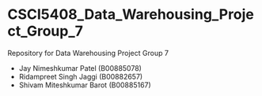 # CSCI5408_Data_Warehousing_Project_Group_7

Repository for Data Warehousing Project Group 7

- Jay Nimeshkumar Patel (B00885078)
- Ridampreet Singh Jaggi (B00882657)
- Shivam Miteshkumar Barot (B00885167)